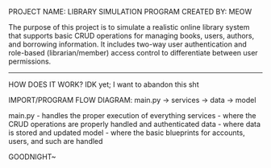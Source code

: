 PROJECT NAME: LIBRARY SIMULATION PROGRAM
CREATED BY: MEOW

The purpose of this project is to simulate a realistic online library system that supports basic CRUD operations for managing books, users, authors, and borrowing information. It includes two-way user authentication and role-based (librarian/member) access control to differentiate between user permissions. 

-------------------------------------------------------------------------------------------------------------------------
HOW DOES IT WORK?
IDK yet; I want to abandon this sht





IMPORT/PROGRAM FLOW DIAGRAM:
main.py -> services -> data -> model

main.py - handles the proper execution of everything
services - where the CRUD operations are properly handled and authenticated
data - where data is stored and updated
model - where the basic blueprints for accounts, users, and such are handled



GOODNIGHT~